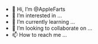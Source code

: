 - 👋 Hi, I’m @AppleFarts
- 👀 I’m interested in ...
- 🌱 I’m currently learning ...
- 💞️ I’m looking to collaborate on ...
- 📫 How to reach me ...

<!---
AppleFarts/AppleFarts is a ✨ special ✨ repository because its `README.md` (this file) appears on your GitHub profile.
You can click the Preview link to take a look at your changes.
--->
